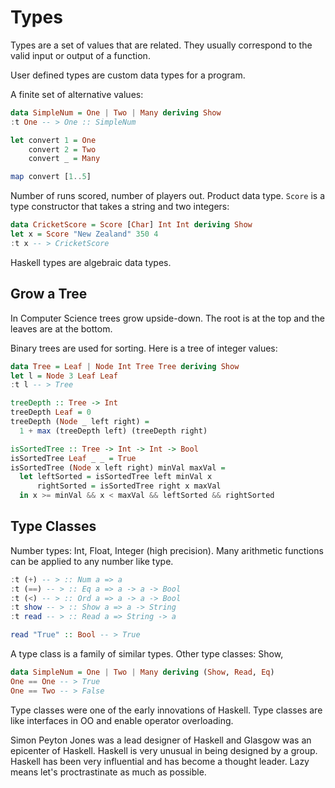 # Types

Types are a set of values that are related. They usually correspond to the valid input or output of a function.

User defined types are custom data types for a program.

A finite set of alternative values:

```haskell
data SimpleNum = One | Two | Many deriving Show
:t One -- > One :: SimpleNum

let convert 1 = One
    convert 2 = Two
    convert _ = Many

map convert [1..5]
```

Number of runs scored, number of players out. Product data type. `Score` is a type constructor that takes a string and two integers:

```haskell
data CricketScore = Score [Char] Int Int deriving Show
let x = Score "New Zealand" 350 4
:t x -- > CricketScore
```

Haskell types are algebraic data types.

## Grow a Tree

In Computer Science trees grow upside-down. The root is at the top and the leaves are at the bottom.

Binary trees are used for sorting. Here is a tree of integer values:

```haskell
data Tree = Leaf | Node Int Tree Tree deriving Show
let l = Node 3 Leaf Leaf
:t l -- > Tree

treeDepth :: Tree -> Int
treeDepth Leaf = 0
treeDepth (Node _ left right) =
  1 + max (treeDepth left) (treeDepth right)

isSortedTree :: Tree -> Int -> Int -> Bool
isSortedTree Leaf _ _ = True
isSortedTree (Node x left right) minVal maxVal =
  let leftSorted = isSortedTree left minVal x
      rightSorted = isSortedTree right x maxVal
  in x >= minVal && x < maxVal && leftSorted && rightSorted
```

## Type Classes

Number types: Int, Float, Integer (high precision). Many arithmetic functions can be applied to any number like type.

```haskell
:t (+) -- > :: Num a => a
:t (==) -- > :: Eq a => a -> a -> Bool
:t (<) -- > :: Ord a => a -> a -> Bool
:t show -- > :: Show a => a -> String
:t read -- > :: Read a => String -> a

read "True" :: Bool -- > True
```

A type class is a family of similar types. Other type classes: Show,

```haskell
data SimpleNum = One | Two | Many deriving (Show, Read, Eq)
One == One -- > True
One == Two -- > False
```

Type classes were one of the early innovations of Haskell. Type classes are like interfaces in OO and enable operator overloading.

Simon Peyton Jones was a lead designer of Haskell and Glasgow was an epicenter of Haskell. Haskell is very unusual in being designed by a group. Haskell has been very influential and has become a thought leader. Lazy means let's proctrastinate as much as possible.
